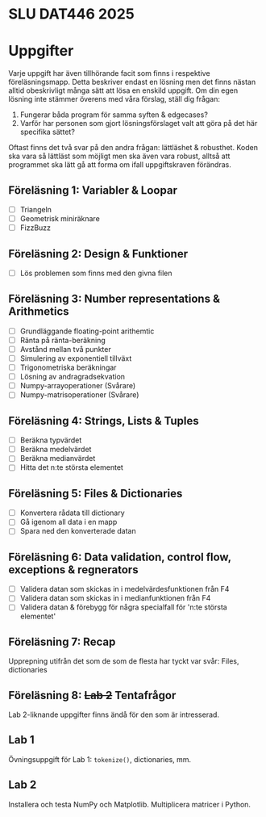# SLU DAT446 2025



# Uppgifter

Varje uppgift har även tillhörande facit som finns i respektive föreläsningsmapp. Detta beskriver endast en lösning men det finns nästan alltid obeskrivligt många sätt att lösa en enskild uppgift. Om din egen lösning inte stämmer överens med våra förslag, ställ dig frågan: 

1. Fungerar båda program för samma syften & edgecases?
2. Varför har personen som gjort lösningsförslaget valt att göra på det här specifika sättet?

Oftast finns det två svar på den andra frågan: lättläshet & robusthet. Koden ska vara så lättläst som möjligt men ska även vara robust, alltså att programmet ska lätt gå att forma om ifall uppgiftskraven förändras. 

## Föreläsning 1: Variabler & Loopar 
- [ ] Triangeln
- [ ] Geometrisk miniräknare
- [ ] FizzBuzz

## Föreläsning 2: Design & Funktioner
- [ ] Lös problemen som finns med den givna filen

## Föreläsning 3: Number representations & Arithmetics
- [ ] Grundläggande floating-point arithemtic
- [ ] Ränta på ränta-beräkning
- [ ] Avstånd mellan två punkter
- [ ] Simulering av exponentiell tillväxt
- [ ] Trigonometriska beräkningar
- [ ] Lösning av andragradsekvation
- [ ] Numpy-arrayoperationer (Svårare)
- [ ] Numpy-matrisoperationer (Svårare)

## Föreläsning 4: Strings, Lists & Tuples
- [ ] Beräkna typvärdet
- [ ] Beräkna medelvärdet
- [ ] Beräkna medianvärdet
- [ ] Hitta det n:te största elementet

## Föreläsning 5: Files & Dictionaries
- [ ] Konvertera rådata till dictionary
- [ ] Gå igenom all data i en mapp
- [ ] Spara ned den konverterade datan

## Föreläsning 6: Data validation, control flow, exceptions & regnerators
- [ ] Validera datan som skickas in i medelvärdesfunktionen från F4
- [ ] Validera datan som skickas in i medianfunktionen från F4
- [ ] Validera datan & förebygg för några specialfall för 'n:te största elementet'

## Föreläsning 7: Recap

Upprepning utifrån det som de som de flesta har tyckt var svår: Files,
dictionaries


## Föreläsning 8: ~~Lab 2~~ Tentafrågor

Lab 2-liknande uppgifter finns ändå för den som är intresserad.

## Lab 1


Övningsuppgift för Lab 1: `tokenize()`, dictionaries, mm.


## Lab 2


Installera och testa NumPy och Matplotlib. Multiplicera matricer i
Python.

